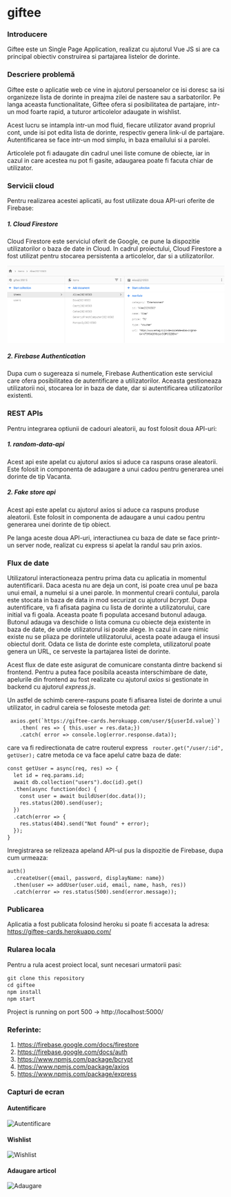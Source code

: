 # giftee

### Introducere 
Giftee este un Single Page Application, realizat cu ajutorul Vue JS si are ca principal obiectiv construirea si partajarea listelor de dorinte. 

### Descriere problemă
Giftee este o aplicatie web ce vine in ajutorul persoanelor ce isi doresc sa isi organizeze lista de dorinte in preajma zilei de nastere sau a sarbatorilor. Pe langa aceasta functionalitate, Giftee ofera si posibilitatea de partajare, intr-un mod foarte rapid, a tuturor articolelor adaugate in wishlist. 

Acest lucru se intampla intr-un mod fluid, fiecare utilizator avand propriul cont, unde isi pot edita lista de dorinte, respectiv genera link-ul de partajare. Autentificarea se face intr-un mod simplu, in baza emailului si a parolei.

Articolele pot fi adaugate din cadrul unei liste comune de obiecte, iar in cazul in care acestea nu pot fi gasite, adaugarea poate fi facuta chiar de utilizator. 

### Servicii cloud 
Pentru realizarea acestei aplicatii, au fost utilizate doua API-uri oferite de Firebase:
##### 1. Cloud Firestore
Cloud Firestore este serviciul oferit de Google, ce pune la dispozitie utilizatorilor o baza de date in Cloud. 
In cadrul proiectului, Cloud Firestore a fost utilizat pentru stocarea persistenta a articolelor, dar si a utilizatorilor. 

![Firestore](https://github.com/teodorpopescu17/giftee/blob/main/firebase.png)

##### 2. Firebase Authentication
Dupa cum o sugereaza si numele, Firebase Authentication este serviciul care ofera posibilitatea de autentificare a utilizatorilor. Aceasta gestioneaza utilizatorii noi, stocarea lor in baza de date, dar si autentificarea utilizatorilor existenti.

### REST APIs
Pentru integrarea optiunii de cadouri aleatorii, au fost folosit doua API-uri: 
##### 1. random-data-api
Acest api este apelat cu ajutorul axios si aduce ca raspuns orase aleatorii. Este folosit in componenta de adaugare a unui cadou pentru generarea unei dorinte de tip Vacanta.

##### 2. Fake store api
Acest api este apelat cu ajutorul axios si aduce ca raspuns produse aleatorii. Este folosit in componenta de adaugare a unui cadou pentru generarea unei dorinte de tip obiect.

Pe langa aceste doua API-uri, interactiunea cu baza de date se face printr-un server node, realizat cu express si apelat la randul sau prin axios. 

### Flux de date
Utilizatorul interactioneaza pentru prima data cu aplicatia in momentul autentificarii. Daca acesta nu are deja un cont, isi poate crea unul pe baza unui email, a numelui si a unei parole. In monmentul crearii contului, parola este stocata in baza de data in mod securizat  cu ajutorul *bcrypt*.
Dupa autentificare, va fi afisata pagina cu lista de dorinte a utilizatorului, care initial va fi goala. Aceasta poate fi populata accesand butonul adauga. 
Butonul adauga va deschide o lista comuna cu obiecte deja existente in baza de date, de unde utilizatorul isi poate alege. In cazul in care nimic existe nu se pliaza pe dorintele utilizatorului, acesta poate adauga el insusi obiectul dorit. 
Odata ce lista de dorinte este completa, utilizatorul poate genera un URL, ce serveste la partajarea listei de dorinte. 

Acest flux de date este asigurat de comunicare constanta dintre backend si frontend. Pentru a putea face posibila aceasta interschimbare de date, apelurile din frontend au fost realizate cu ajutorul *axios* si gestionate in backend cu ajutorul *express.js*.

Un astfel de schimb cerere-raspuns poate fi afisarea listei de dorinte a unui utilizator, in cadrul careia se foloseste metoda *get*:
```
 axios.get(`https://giftee-cards.herokuapp.com/user/${userId.value}`)
    .then( res => { this.user = res.data;})
    .catch( error => console.log(error.response.data));
```
care va fi redirectionata de catre routerul express 
``` router.get("/user/:id", getUser);```
catre metoda ce va face apelul catre baza de date:
```
const getUser = async(req, res) => {
  let id = req.params.id;
  await db.collection("users").doc(id).get()
  .then(async function(doc) {
    const user = await buildUser(doc.data());
    res.status(200).send(user);
  })
  .catch(error => {
    res.status(404).send("Not found" + error);
  });
}
```

Inregistrarea se relizeaza apeland API-ul pus la dispozitie de Firebase, dupa cum urmeaza: 
```
auth()
  .createUser({email, password, displayName: name})
  .then(user => addUser(user.uid, email, name, hash, res))
  .catch(error => res.status(500).send(error.message));
 ```

### Publicarea
Aplicatia a fost publicata folosind heroku si poate fi accesata la adresa: https://giftee-cards.herokuapp.com/

### Rularea locala
Pentru a rula acest proiect local, sunt necesari urmatorii pasi:
```
git clone this repository
cd giftee
npm install
npm start
```
Project is running on port 500 -> http://localhost:5000/

### Referinte: 
1. https://firebase.google.com/docs/firestore
2. https://firebase.google.com/docs/auth
3. https://www.npmjs.com/package/bcrypt
4. https://www.npmjs.com/package/axios
5. https://www.npmjs.com/package/express

### Capturi de ecran
#### Autentificare 
![Autentificare](https://github.com/teodorpopescu17/giftee/blob/main/auth.png)

#### Wishlist 
![Wishlist](https://github.com/teodorpopescu17/giftee/blob/main/wishlist.png)

#### Adaugare articol
![Adaugare](https://github.com/teodorpopescu17/giftee/blob/main/add.png)

